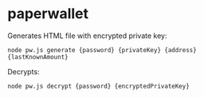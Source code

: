 # paperwallet

Generates HTML file with encrypted private key:

```
node pw.js generate {password} {privateKey} {address} {lastKnownAmount}
```

Decrypts:

```
node pw.js decrypt {password} {encryptedPrivateKey}
```